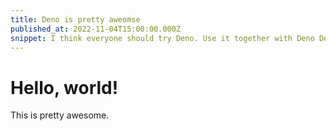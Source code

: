 ```yaml
---
title: Deno is pretty aweomse
published_at: 2022-11-04T15:00:00.000Z
snippet: I think everyone should try Deno. Use it together with Deno Deploy for an amazing "edge" experience 🚀
---
```


# Hello, world!

This is pretty awesome.